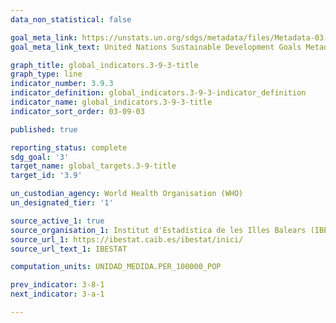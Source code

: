 ```yaml
---
data_non_statistical: false

goal_meta_link: https://unstats.un.org/sdgs/metadata/files/Metadata-03-09-03.pdf
goal_meta_link_text: United Nations Sustainable Development Goals Metadata (PDF 213 KB)

graph_title: global_indicators.3-9-3-title
graph_type: line
indicator_number: 3.9.3
indicator_definition: global_indicators.3-9-3-indicator_definition
indicator_name: global_indicators.3-9-3-title
indicator_sort_order: 03-09-03

published: true

reporting_status: complete
sdg_goal: '3'
target_name: global_targets.3-9-title
target_id: '3.9'

un_custodian_agency: World Health Organisation (WHO)
un_designated_tier: '1'

source_active_1: true
source_organisation_1: Institut d'Estadística de les Illes Balears (IBESTAT)
source_url_1: https://ibestat.caib.es/ibestat/inici/
source_url_text_1: IBESTAT

computation_units: UNIDAD_MEDIDA.PER_100000_POP

prev_indicator: 3-8-1
next_indicator: 3-a-1

---
```

